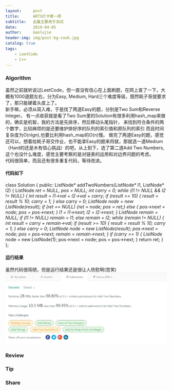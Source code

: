 ```yaml
---
layout:     post
title:      ARTS打卡第一周
subtitle:   此篇主要用于测试
date:       2019-04-05
author:     Gaolujie
header-img: img/post-bg-cook.jpg
catalog: true
tags:
    - LeetCode
    - C++
---
```


### Algorithm

虽然之前就听说过LeetCode，但一直没有信心在上面刷题，在网上查了一下，大概有1000道题左右，分为Easy, Medium, Hard三个难度等级，既然耗子哥提要求了，那只能硬着头皮上了。  
新手嘛，必须从简入难，于是找了两道Easy的题，分别是Two Sum和Reverse Integer。
有一点收获就是看了Two Sum里的Solution有很多利用hash_map来做的，确实是机智，我的方法是先排序，然后移动头尾指针，
来找到符合条件的两个数字，比较麻烦的是还要维护排好序的队列的索引值和原队列的索引
而且时间复杂度为O(nlgn),也要比利用hash_map的O(n)慢。
做完了两道Easy的题，感觉还可以，想着给耗子哥交作业，也不能拿Easy的题来将就，那就选一道Medium（Hard的还是木有信心挑战）的吧，从上到下，选了第二道Add Two Numbers,
这个也没什么难度，感觉主要考察的是对链表的运用和对边界问题的考虑。  
代码很简单，而且还有很多重复代码，等待改进。
#### 代码如下

class Solution {
    public:
    	ListNode* addTwoNumbers(ListNode* l1, ListNode* l2) {
    		ListNode *ret = NULL, *pos = NULL;
    		int carry = 0;
    		while (l1 != NULL && l2 != NULL)
    		{
    			int result = l1->val + l2->val + carry;
    			if (result >= 10)
    			{
    				result = result % 10;
    				carry = 1;
    			}
    			else 
    			carry = 0;
    			ListNode* node = new ListNode(result);
    			if (ret == NULL) {ret = node; pos = ret;}
    			else
    			{
    				pos->next = node;
    				pos = pos->next;
    			}
    			l1 = l1->next;
    			l2 = l2->next;
    		}
    		ListNode *remain = NULL;
    		if (l1 != NULL) remain = l1;
    		else remain = l2;
    		while (remain != NULL)
    		{
    			int result = carry + remain->val;
    			if (result >= 10)
    			{
    				result = result % 10;
    				carry = 1;
    			}
    			else 
    				carry = 0;
    			ListNode* node = new ListNode(result);
    			pos->next = node;
    			pos = pos->next;
    			remain = remain->next;
    		}
    		if (carry == 1)
    		{
    			ListNode* node = new ListNode(1);
    			pos->next = node;
    			pos = pos->next;
    		}
    		return ret;
    	}
    };

#### 运行结果
虽然代码很简陋，但是运行结果还是很让人欣慰啊(苦笑)
![RuningResult](img/2019/AddTwoNumbersRunningResult.jpg)


### Review


### Tip


### Share


